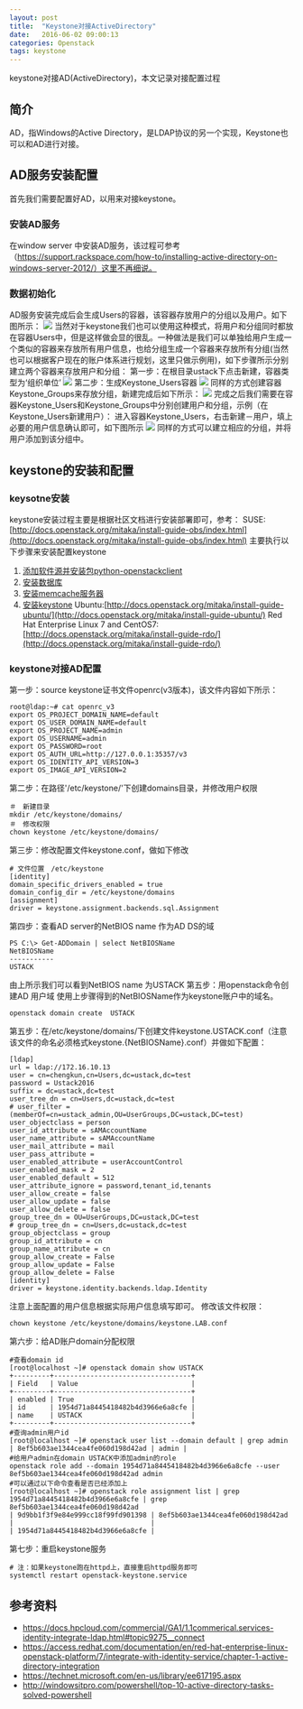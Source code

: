 ```yaml
---
layout: post
title:  "Keystone对接ActiveDirectory"
date:   2016-06-02 09:00:13
categories: Openstack
tags: keystone
---
```

keystone对接AD(ActiveDirectory)，本文记录对接配置过程
## 简介
AD，指Windows的Active Directory，是LDAP协议的另一个实现，Keystone也可以和AD进行对接。
## AD服务安装配置
首先我们需要配置好AD，以用来对接keystone。
### 安装AD服务
在window server 中安装AD服务，该过程可参考（https://support.rackspace.com/how-to/installing-active-directory-on-windows-server-2012/）这里不再细说。
### 数据初始化
AD服务安装完成后会生成Users的容器，该容器存放用户的分组以及用户。如下图所示：
![](/images/image2016-5-23-1.png)
当然对于keystone我们也可以使用这种模式，将用户和分组同时都放在容器Users中，但是这样做会显的很乱。一种做法是我们可以单独给用户生成一个类似的容器来存放所有用户信息，也给分组生成一个容器来存放所有分组(当然也可以根据客户现在的账户体系进行规划，这里只做示例用)，如下步骤所示分别建立两个容器来存放用户和分组：
第一步：在根目录ustack下点击新建，容器类型为‘组织单位’
![](/images/image2016-5-23-2.png)
第二步：生成Keystone_Users容器
![](/images/image2016-5-23-3.png)
同样的方式创建容器Keystone_Groups来存放分组，新建完成后如下所示：
![](/images/mage2016-5-23-4.png)
完成之后我们需要在容器Keystone_Users和Keystone_Groups中分别创建用户和分组，示例（在Keystone_Users新建用户）：
进入容器Keystone_Users，右击新建－用户，填上必要的用户信息确认即可，如下图所示
![](/images/image2016-5-23-5.png)
同样的方式可以建立相应的分组，并将用户添加到该分组中。
## keystone的安装和配置
### keysotne安装
keystone安装过程主要是根据社区文档进行安装部署即可，参考：
SUSE: [http://docs.openstack.org/mitaka/install-guide-obs/index.html](http://docs.openstack.org/mitaka/install-guide-obs/index.html) 主要执行以下步骤来安装配置keystone
1. [添加软件源并安装包python-openstackclient](http://docs.openstack.org/mitaka/install-guide-obs/environment-packages.html)
2. [安装数据库](http://docs.openstack.org/mitaka/install-guide-obs/environment-sql-database.html)
3. [安装memcache服务器](http://docs.openstack.org/mitaka/install-guide-obs/environment-memcached.html)
4. [安装keystone](http://docs.openstack.org/mitaka/install-guide-obs/keystone.html)
Ubuntu:[http://docs.openstack.org/mitaka/install-guide-ubuntu/](http://docs.openstack.org/mitaka/install-guide-ubuntu/)
Red Hat Enterprise Linux 7 and CentOS7: [http://docs.openstack.org/mitaka/install-guide-rdo/](http://docs.openstack.org/mitaka/install-guide-rdo/)
### keystone对接AD配置
第一步：source keystone证书文件openrc(v3版本)，该文件内容如下所示：
~~~
root@ldap:~# cat openrc_v3
export OS_PROJECT_DOMAIN_NAME=default
export OS_USER_DOMAIN_NAME=default
export OS_PROJECT_NAME=admin
export OS_USERNAME=admin
export OS_PASSWORD=root
export OS_AUTH_URL=http://127.0.0.1:35357/v3
export OS_IDENTITY_API_VERSION=3
export OS_IMAGE_API_VERSION=2
~~~
第二步：在路径'/etc/keystone/'下创建domains目录，并修改用户权限
~~~
＃　新建目录
mkdir /etc/keystone/domains/
＃　修改权限
chown keystone /etc/keystone/domains/
~~~
第三步：修改配置文件keystone.conf，做如下修改
~~~
# 文件位置　/etc/keystone
[identity]
domain_specific_drivers_enabled = true
domain_config_dir = /etc/keystone/domains
[assignment]
driver = keystone.assignment.backends.sql.Assignment
~~~
第四步：查看AD server的NetBIOS name 作为AD DS的域
~~~
PS C:\> Get-ADDomain | select NetBIOSName
NetBIOSName
-----------
USTACK
~~~
由上所示我们可以看到NetBIOS name 为USTACK
第五步：用openstack命令创建AD 用户域
使用上步骤得到的NetBIOSName作为keystone账户中的域名。
~~~
openstack domain create  USTACK
~~~
第五步：在/etc/keystone/domains/下创建文件keystone.USTACK.conf（注意该文件的命名必须格式keystone.{NetBIOSName}.conf）并做如下配置：
~~~
[ldap]
url = ldap://172.16.10.13
user = cn=chengkun,cn=Users,dc=ustack,dc=test
password = Ustack2016
suffix = dc=ustack,dc=test
user_tree_dn = cn=Users,dc=ustack,dc=test
# user_filter = (memberOf=cn=ustack_admin,OU=UserGroups,DC=ustack,DC=test)
user_objectclass = person
user_id_attribute = sAMAccountName
user_name_attribute = sAMAccountName
user_mail_attribute = mail
user_pass_attribute =
user_enabled_attribute = userAccountControl
user_enabled_mask = 2
user_enabled_default = 512
user_attribute_ignore = password,tenant_id,tenants
user_allow_create = false
user_allow_update = false
user_allow_delete = false
group_tree_dn = OU=UserGroups,DC=ustack,DC=test
# group_tree_dn = cn=Users,dc=ustack,dc=test
group_objectclass = group
group_id_attribute = cn
group_name_attribute = cn
group_allow_create = False
group_allow_update = False
group_allow_delete = False
[identity]
driver = keystone.identity.backends.ldap.Identity
~~~
注意上面配置的用户信息根据实际用户信息填写即可。
修改该文件权限：
~~~
chown keystone /etc/keystone/domains/keystone.LAB.conf
~~~
第六步：给AD账户domain分配权限
~~~
#查看domain id
[root@localhost ~]# openstack domain show USTACK
+---------+----------------------------------+
| Field   | Value                            |
+---------+----------------------------------+
| enabled | True                             |
| id      | 1954d71a8445418482b4d3966e6a8cfe |
| name    | USTACK                           |
+---------+----------------------------------+
#查询admin用户id
[root@localhost ~]# openstack user list --domain default | grep admin
| 8ef5b603ae1344cea4fe060d198d42ad | admin |
#给用户admin在domain USTACK中添加admin的role
openstack role add --domain 1954d71a8445418482b4d3966e6a8cfe --user 8ef5b603ae1344cea4fe060d198d42ad admin
#可以通过以下命令查看是否已经添加上
[root@localhost ~]# openstack role assignment list | grep 1954d71a8445418482b4d3966e6a8cfe | grep 8ef5b603ae1344cea4fe060d198d42ad
| 9d9bb1f3f9e84e999cc18f99fd901398 | 8ef5b603ae1344cea4fe060d198d42ad                                 |                                  |                                  | 1954d71a8445418482b4d3966e6a8cfe |
~~~
第七步：重启keystone服务
~~~
# 注：如果keystone跑在httpd上，直接重启httpd服务即可
systemctl restart openstack-keystone.service
~~~
## 参考资料
* https://docs.hpcloud.com/commercial/GA1/1.1commerical.services-identity-integrate-ldap.html#topic9275__connect
* https://access.redhat.com/documentation/en/red-hat-enterprise-linux-openstack-platform/7/integrate-with-identity-service/chapter-1-active-directory-integration
* https://technet.microsoft.com/en-us/library/ee617195.aspx
* http://windowsitpro.com/powershell/top-10-active-directory-tasks-solved-powershell
